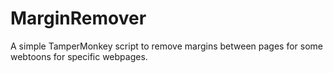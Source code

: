 # MarginRemover
A simple TamperMonkey script to remove margins between pages for some webtoons for specific webpages.
